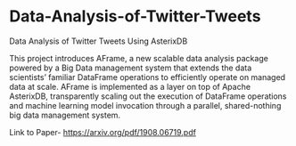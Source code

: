 # Data-Analysis-of-Twitter-Tweets

Data Analysis of Twitter Tweets Using AsterixDB

This project introduces AFrame, a new scalable data analysis package powered by a Big Data management system that extends the data scientists’
familiar DataFrame operations to efficiently operate on managed data at scale. AFrame is implemented as a layer on top of Apache 
AsterixDB, transparently scaling out the execution of DataFrame operations and machine learning model invocation through a
parallel, shared-nothing big data management system. 

Link to Paper- https://arxiv.org/pdf/1908.06719.pdf
